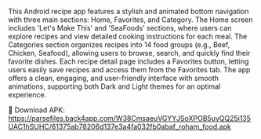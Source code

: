 This Android recipe app features a stylish and animated bottom navigation with three main sections: Home, Favorites, and Category.
The Home screen includes 'Let's Make This' and 'SeaFoods' sections, where users can explore recipes and view detailed cooking instructions for each meal.
The Categories section organizes recipes into 14 food groups (e.g., Beef, Chicken, Seafood), allowing users to browse, search, and quickly find their favorite dishes.
Each recipe detail page includes a Favorites button, letting users easily save recipes and access them from the Favorites tab.
The app offers a clean, engaging, and user-friendly interface with smooth animations, supporting both Dark and Light themes for an optimal experience.

🚀 Download APK: https://parsefiles.back4app.com/W38CmsaeuVGYYJSoXPOB5uyQQ25i135UAC1hSUHC/61375ab78206d137e3a4fa032fb0abaf_roham_food.apk 
